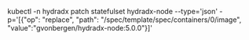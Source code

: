 kubectl -n hydradx patch statefulset hydradx-node --type='json' -p='[{"op": "replace", "path": "/spec/template/spec/containers/0/image", "value":"gvonbergen/hydradx-node:5.0.0"}]'
